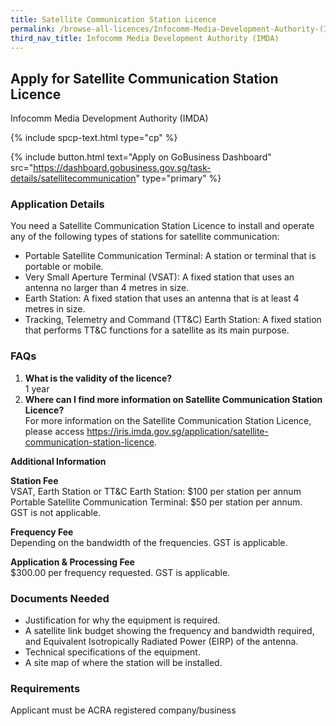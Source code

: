 ```yaml
---
title: Satellite Communication Station Licence
permalink: /browse-all-licences/Infocomm-Media-Development-Authority-(IMDA)/Satellite-Communication-Station-Licence
third_nav_title: Infocomm Media Development Authority (IMDA)
---
```


## Apply for Satellite Communication Station Licence

Infocomm Media Development Authority (IMDA)

{% include spcp-text.html type="cp" %}

{% include button.html text="Apply on GoBusiness Dashboard" src="https://dashboard.gobusiness.gov.sg/task-details/satellitecommunication" type="primary" %}

<H3>Application Details</H3>

<p>
You need a Satellite Communication Station Licence to install and operate any of the following types of stations for satellite communication:
    <ul>
        <li>Portable Satellite Communication Terminal: A station or terminal that is portable or mobile.</li>
        <li>Very Small Aperture Terminal (VSAT): A fixed station that uses an antenna no larger than 4 metres in size.</li>
        <li>Earth Station: A fixed station that uses an antenna that is at least 4 metres in size.</li>
        <li>Tracking, Telemetry and Command (TT&C) Earth Station: A fixed station that performs TT&C functions for a satellite as its main purpose.</li>
    </ul>
</p>

<h3>FAQs</h3>
<ol>
    <li>
        <strong>What is the validity of the licence?</strong>
        <br>1 year
    </li>
    <li>
        <strong>Where can I find more information on Satellite Communication Station Licence?</strong>
        <br>For more information on the Satellite Communication Station Licence, please access <a href="https://iris.imda.gov.sg/application/satellite-communication-station-licence" target="_blank" rel="noopener">https://iris.imda.gov.sg/application/satellite-communication-station-licence</a>.
    </li>
</ol>

<strong>Additional Information</strong>

<p>
    <strong>Station Fee</strong>
    <br>VSAT, Earth Station or TT&C Earth Station: $100 per station per annum
    <br>Portable Satellite Communication Terminal: $50 per station per annum.
    <br>GST is not applicable.
</p>
<p>
    <strong>Frequency Fee</strong>
    <br>Depending on the bandwidth of the frequencies. GST is applicable.
</p>
<p>
    <strong>Application & Processing Fee</strong>
    <br>$300.00 per frequency requested. GST is applicable.
</p>

<H3>Documents Needed</H3>

<ul>
    <li>
        Justification for why the equipment is required.
    </li>
    <li>
        A satellite link budget showing the frequency and bandwidth required, and Equivalent Isotropically Radiated Power (EIRP) of the antenna.
    </li>
    <li>
        Technical specifications of the equipment.
    </li>
    <li>
        A site map of where the station will be installed.
    </li>
</ul>

<H3>Requirements</H3>

Applicant must be ACRA registered company/business

